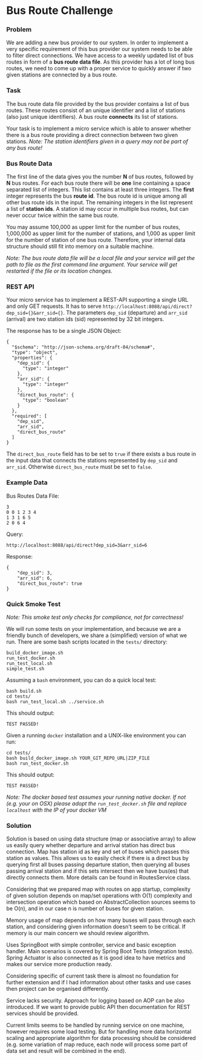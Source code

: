 # Bus Route Challenge

### Problem

We are adding a new bus provider to our system. In order to implement a very
specific requirement of this bus provider our system needs to be able to filter
direct connections. We have access to a weekly updated list of bus routes
in form of a **bus route data file**. As this provider has a lot of long bus
routes, we need to come up with a proper service to quickly answer if two given
stations are connected by a bus route.


### Task

The bus route data file provided by the bus provider contains a list of bus
routes. These routes consist of an unique identifier and a list of stations
(also just unique identifiers). A bus route **connects** its list of stations.

Your task is to implement a micro service which is able to answer whether there
is a bus route providing a direct connection between two given stations. *Note:
The station identifiers given in a query may not be part of any bus route!*


### Bus Route Data

The first line of the data gives you the number **N** of bus routes, followed by
**N** bus routes. For each bus route there will be **one** line containing a
space separated list of integers. This list contains at least three integers. The
**first** integer represents the bus **route id**. The bus route id is unique
among all other bus route ids in the input. The remaining integers in the list
represent a list of **station ids**. A station id may occur in multiple bus
routes, but can never occur twice within the same bus route.

You may assume 100,000 as upper limit for the number of bus routes, 1,000,000 as
upper limit for the number of stations, and 1,000 as upper limit for the number
of station of one bus route. Therefore, your internal data structure should
still fit into memory on a suitable machine.

*Note: The bus route data file will be a local file and your service will get
the path to file as the first command line argument. Your service will get
restarted if the file or its location changes.*


### REST API

Your micro service has to implement a REST-API supporting a single URL and only
GET requests. It has to serve
`http://localhost:8088/api/direct?dep_sid={}&arr_sid={}`. The parameters
`dep_sid` (departure) and `arr_sid` (arrival) are two station ids (sid)
represented by 32 bit integers.

The response has to be a single JSON Object:

```
{
  "$schema": "http://json-schema.org/draft-04/schema#",
  "type": "object",
  "properties": {
    "dep_sid": {
      "type": "integer"
    },
    "arr_sid": {
      "type": "integer"
    },
    "direct_bus_route": {
      "type": "boolean"
    }
  },
  "required": [
    "dep_sid",
    "arr_sid",
    "direct_bus_route"
  ]
}
```

The `direct_bus_route` field has to be set to `true` if there exists a bus route
in the input data that connects the stations represented by `dep_sid` and
`arr_sid`. Otherwise `direct_bus_route` must be set to `false`.




### Example Data

Bus Routes Data File:
```
3
0 0 1 2 3 4
1 3 1 6 5
2 0 6 4
```

Query:
```
http://localhost:8088/api/direct?dep_sid=3&arr_sid=6
```

Response:
```
{
    "dep_sid": 3,
    "arr_sid": 6,
    "direct_bus_route": true
}
```

### Quick Smoke Test

*Note: This smoke test only checks for compliance, not for correctness!*

We will run some tests on your implementation, and because we are a friendly
bunch of developers, we share a (simplified) version of what we run. There 
are some bash scripts located in the `tests/` directory:
```
build_docker_image.sh
run_test_docker.sh
run_test_local.sh
simple_test.sh
```

Assuming a `bash` environment, you can do a quick local test:
```
bash build.sh
cd tests/
bash run_test_local.sh ../service.sh
```
This should output:
```
TEST PASSED!
```

Given a running `docker` installation and a UNIX-like environment you can run:
```
cd tests/
bash build_docker_image.sh YOUR_GIT_REPO_URL|ZIP_FILE
bash run_test_docker.sh
```
This should output:
```
TEST PASSED!
```



*Note: The docker based test assumes your running native docker. If not (e.g.
your on OSX) please adopt the `run_test_docker.sh` file and replace `localhost`
with the IP of your docker VM*

### Solution

Solution is based on using data structure (map or associative array) to allow us 
easily query whether departure and arrival station has direct bus connection.
Map has station id as key and set of buses which passes this station as values. 
This allows us to easily check if there is a direct bus by querying first all 
buses passing departure station, then querying all buses passing arrival station 
and if this sets intersect then we have bus(es) that directly connects them.
More details can be found in RoutesService class.

Considering that we prepared map with routes on app startup, complexity of given 
solution depends on map/set operations with O(1) complexity and intersection 
operation which based on AbstractCollection sources seems to be O(n), and in our 
case n is number of buses for given station.

Memory usage of map depends on how many buses will pass through each station, and
considering given information doesn't seem to be critical.
If memory is our main concern we should review algorithm.
 
Uses SpringBoot with simple controller, service and basic exception handler.
Main scenarios is covered by Spring Boot Tests (integration tests).
Spring Actuator is also connected as it is good idea to have metrics and makes our 
service more production ready.

Considering specific of current task there is almost no foundation for further 
extension and if I had information about other tasks and use cases then project 
can be organised differently.

Service lacks security. Approach for logging based on AOP can be also introduced.
If we want to provide public API then documentation for REST services should 
be provided.

Current limits seems to be handled by running service on one machine, however
requires some load testing. But for handling more data horizontal scaling and 
appropriate algorithm for data processing should be considered (e.g. some variation 
of map reduce, each node will process some part of data set and result will be 
combined in the end).

